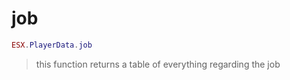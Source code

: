 # job

```lua
ESX.PlayerData.job
```

> this function returns a table of everything regarding the job
